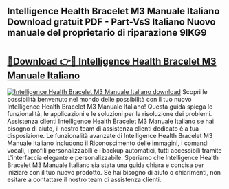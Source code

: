 ## Intelligence Health Bracelet M3 Manuale Italiano Download gratuit PDF - Part-VsS Italiano Nuovo manuale del proprietario di riparazione 9lKG9

# <h2><a href="http://df978f.blite.top/?on=Intelligence+Health+Bracelet+M3+Manuale+Italiano">🔗Download 👉🔴 Intelligence Health Bracelet M3 Manuale Italiano</a></h2>

[![Intelligence Health Bracelet M3 Manuale Italiano download](https://i.imgur.com/lujVjoI.png)](http://df978f.blite.top/?on=Intelligence+Health+Bracelet+M3+Manuale+Italiano)
Scopri le possibilità benvenuto nel mondo delle possibilità con il tuo nuovo Intelligence Health Bracelet M3 Manuale Italiano! Questa guida spiega le funzionalità, le applicazioni e le soluzioni per la risoluzione dei problemi. Assistenza clienti Intelligence Health Bracelet M3 Manuale Italiano se hai bisogno di aiuto, il nostro team di assistenza clienti dedicato è a tua disposizione. Le funzionalità avanzate di Intelligence Health Bracelet M3 Manuale Italiano includono il Riconoscimento delle immagini, i comandi vocali, i profili personalizzabili e i backup automatici, tutti accessibili tramite L'interfaccia elegante e personalizzabile. Speriamo che Intelligence Health Bracelet M3 Manuale Italiano sia stata una guida chiara e concisa per iniziare con il tuo nuovo prodotto. Se hai bisogno di aiuto o chiarimenti, non esitare a contattare il nostro team di assistenza clienti.
